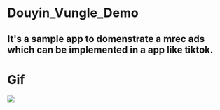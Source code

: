 # Douyin_Vungle_Demo

## It's a sample app to domenstrate a mrec ads which can be implemented in a app like tiktok.

# Gif
![]([https://github.com/Your_Repository_Name/Your_GIF_Name.gif](https://github.com/AllenLiu20210507/Douyin_Vungle_Demo/blob/main/77_1712919431-ezgif.com-video-to-gif-converter.gif))

